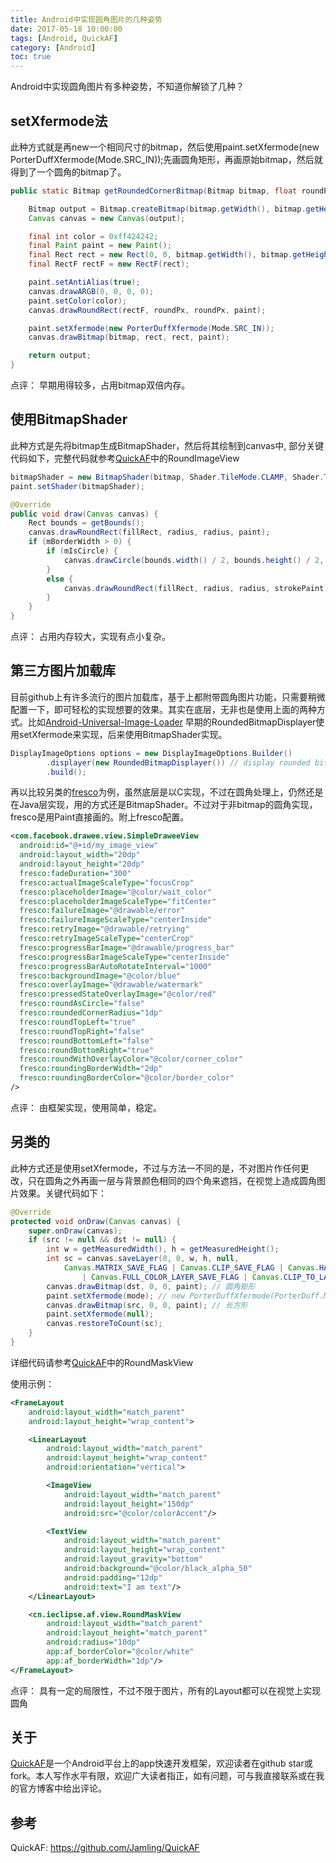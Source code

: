 ```yaml
---
title: Android中实现圆角图片的几种姿势
date: 2017-05-18 10:00:00
tags: [Android, QuickAF]
category: [Android]
toc: true
---
```

 Android中实现圆角图片有多种姿势，不知道你解锁了几种？
<!-- more -->

## setXfermode法
此种方式就是再new一个相同尺寸的bitmap，然后使用paint.setXfermode(new PorterDuffXfermode(Mode.SRC_IN));先画圆角矩形，再画原始bitmap，然后就得到了一个圆角的bitmap了。
```java
public static Bitmap getRoundedCornerBitmap(Bitmap bitmap, float roundPx) {

    Bitmap output = Bitmap.createBitmap(bitmap.getWidth(), bitmap.getHeight(), Config.ARGB_8888);
    Canvas canvas = new Canvas(output);

    final int color = 0xff424242;
    final Paint paint = new Paint();
    final Rect rect = new Rect(0, 0, bitmap.getWidth(), bitmap.getHeight());
    final RectF rectF = new RectF(rect);

    paint.setAntiAlias(true);
    canvas.drawARGB(0, 0, 0, 0);
    paint.setColor(color);
    canvas.drawRoundRect(rectF, roundPx, roundPx, paint);

    paint.setXfermode(new PorterDuffXfermode(Mode.SRC_IN));
    canvas.drawBitmap(bitmap, rect, rect, paint);

    return output;
}
```
点评：
早期用得较多，占用bitmap双倍内存。
## 使用BitmapShader
此种方式是先将bitmap生成BitmapShader，然后将其绘制到canvas中, 部分关键代码如下，完整代码就参考[QuickAF]中的RoundImageView

```java
bitmapShader = new BitmapShader(bitmap, Shader.TileMode.CLAMP, Shader.TileMode.CLAMP);
paint.setShader(bitmapShader);
```

```java
@Override
public void draw(Canvas canvas) {
    Rect bounds = getBounds();
    canvas.drawRoundRect(fillRect, radius, radius, paint);
    if (mBorderWidth > 0) {
        if (mIsCircle) {
            canvas.drawCircle(bounds.width() / 2, bounds.height() / 2, radius, strokePaint);
        }
        else {
            canvas.drawRoundRect(fillRect, radius, radius, strokePaint);
        }
    }
}
```
点评：
占用内存较大，实现有点小复杂。
## 第三方图片加载库
目前github上有许多流行的图片加载库，基于上都附带圆角图片功能，只需要稍微配置一下，即可轻松的实现想要的效果。其实在底层，无非也是使用上面的两种方式。比如[Android-Universal-Image-Loader](Android-Universal-Image-Loader) 早期的RoundedBitmapDisplayer使用setXfermode来实现，后来使用BitmapShader实现。
```java
DisplayImageOptions options = new DisplayImageOptions.Builder()
        .displayer(new RoundedBitmapDisplayer()) // display rounded bitmap
        .build();
```
再以比较另类的[fresco](https://github.com/facebook/fresco)为例，虽然底层是以C实现，不过在圆角处理上，仍然还是在Java层实现，用的方式还是BitmapShader。不过对于非bitmap的圆角实现，fresco是用Paint直接画的。附上fresco配置。
```xml
<com.facebook.drawee.view.SimpleDraweeView
  android:id="@+id/my_image_view"
  android:layout_width="20dp"
  android:layout_height="20dp"
  fresco:fadeDuration="300"
  fresco:actualImageScaleType="focusCrop"
  fresco:placeholderImage="@color/wait_color"
  fresco:placeholderImageScaleType="fitCenter"
  fresco:failureImage="@drawable/error"
  fresco:failureImageScaleType="centerInside"
  fresco:retryImage="@drawable/retrying"
  fresco:retryImageScaleType="centerCrop"
  fresco:progressBarImage="@drawable/progress_bar"
  fresco:progressBarImageScaleType="centerInside"
  fresco:progressBarAutoRotateInterval="1000"
  fresco:backgroundImage="@color/blue"
  fresco:overlayImage="@drawable/watermark"
  fresco:pressedStateOverlayImage="@color/red"
  fresco:roundAsCircle="false"
  fresco:roundedCornerRadius="1dp"
  fresco:roundTopLeft="true"
  fresco:roundTopRight="false"
  fresco:roundBottomLeft="false"
  fresco:roundBottomRight="true"
  fresco:roundWithOverlayColor="@color/corner_color"
  fresco:roundingBorderWidth="2dp"
  fresco:roundingBorderColor="@color/border_color"
/>
```
点评：
由框架实现，使用简单，稳定。

## 另类的
此种方式还是使用setXfermode，不过与方法一不同的是，不对图片作任何更改，只在圆角之外再画一层与背景颜色相同的四个角来遮挡，在视觉上造成圆角图片效果。关键代码如下：
```java
@Override
protected void onDraw(Canvas canvas) {
    super.onDraw(canvas);
    if (src != null && dst != null) {
        int w = getMeasuredWidth(), h = getMeasuredHeight();
        int sc = canvas.saveLayer(0, 0, w, h, null,
            Canvas.MATRIX_SAVE_FLAG | Canvas.CLIP_SAVE_FLAG | Canvas.HAS_ALPHA_LAYER_SAVE_FLAG
                | Canvas.FULL_COLOR_LAYER_SAVE_FLAG | Canvas.CLIP_TO_LAYER_SAVE_FLAG);
        canvas.drawBitmap(dst, 0, 0, paint); // 圆角矩形
        paint.setXfermode(mode); // new PorterDuffXfermode(PorterDuff.Mode.SRC_OUT);
        canvas.drawBitmap(src, 0, 0, paint); // 长方形
        paint.setXfermode(null);
        canvas.restoreToCount(sc);
    }
}
```
详细代码请参考[QuickAF]中的RoundMaskView

使用示例：
```xml
<FrameLayout
    android:layout_width="match_parent"
    android:layout_height="wrap_content">

    <LinearLayout
        android:layout_width="match_parent"
        android:layout_height="wrap_content"
        android:orientation="vertical">

        <ImageView
            android:layout_width="match_parent"
            android:layout_height="150dp"
            android:src="@color/colorAccent"/>

        <TextView
            android:layout_width="match_parent"
            android:layout_height="wrap_content"
            android:layout_gravity="bottom"
            android:background="@color/black_alpha_50"
            android:padding="12dp"
            android:text="I am text"/>
    </LinearLayout>

    <cn.ieclipse.af.view.RoundMaskView
        android:layout_width="match_parent"
        android:layout_height="match_parent"
        android:radius="10dp"
        app:af_borderColor="@color/white"
        app:af_borderWidth="1dp"/>
</FrameLayout>
```

点评：
具有一定的局限性，不过不限于图片，所有的Layout都可以在视觉上实现圆角

## 关于

[QuickAF]是一个Android平台上的app快速开发框架，欢迎读者在github star或fork。本人写作水平有限，欢迎广大读者指正，如有问题，可与我直接联系或在我的官方博客中给出评论。

## 参考
QuickAF: https://github.com/Jamling/QuickAF

[QuickAF]: https://github.com/Jamling/QuickAF
